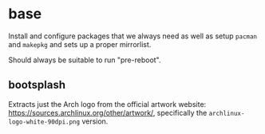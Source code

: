 # base

Install and configure packages that we always need as well as setup
`pacman` and `makepkg` and sets up a proper mirrorlist.

Should always be suitable to run "pre-reboot".

## bootsplash

Extracts just the Arch logo from the official artwork website:
https://sources.archlinux.org/other/artwork/, specifically the
`archlinux-logo-white-90dpi.png` version.
